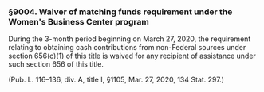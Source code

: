 ### §9004. Waiver of matching funds requirement under the Women's Business Center program ###

During the 3-month period beginning on March 27, 2020, the requirement relating to obtaining cash contributions from non-Federal sources under section 656(c)(1) of this title is waived for any recipient of assistance under such section 656 of this title.

(Pub. L. 116–136, div. A, title I, §1105, Mar. 27, 2020, 134 Stat. 297.)